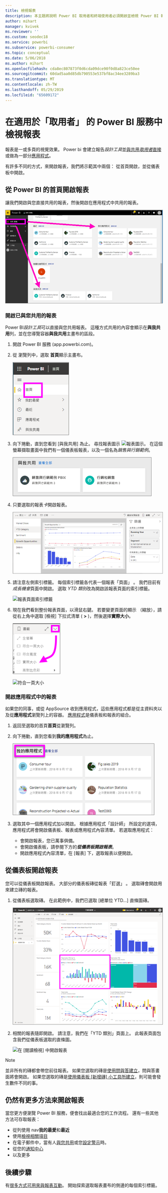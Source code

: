 ```yaml
---
title: 檢視報表
description: 本主題將說明 Power BI 取用者和終端使用者必須開啟並檢視 Power BI 報表。
author: mihart
manager: kvivek
ms.reviewer: ''
ms.custom: seodec18
ms.service: powerbi
ms.subservice: powerbi-consumer
ms.topic: conceptual
ms.date: 5/06/2018
ms.author: mihart
ms.openlocfilehash: cda8ec807873f0d6cda09dce90f0d8a823ce50ee
ms.sourcegitcommit: 60dad5aa0d85db790553e537bf8ac34ee3289ba3
ms.translationtype: MT
ms.contentlocale: zh-TW
ms.lasthandoff: 05/29/2019
ms.locfileid: "65609172"
---
```

# <a name="view-a-report-in-power-bi-service-for-consumers"></a>在適用於「取用者」  的 Power BI 服務中檢視報表
報表是一或多頁的視覺效果。 Power bi 會建立報告*設計工具*並[與共用*取用者*直接](end-user-shared-with-me.md)或做為一部分[應用程式](end-user-apps.md)。 

有許多不同的方式，來開啟報表，我們將示範其中兩個： 從首頁開啟，並從儀表板中開啟。 

<!-- add art-->


## <a name="open-a-report-from-power-bi-home"></a>從 Power BI 的首頁開啟報表
讓我們開啟與您直接共用的報表，然後開啟在應用程式中共用的報表。

   ![首頁](./media/end-user-report-open/power-bi-home.png)

### <a name="open-a-report-that-has-been-shared-with-you"></a>開啟已與您共用的報表
Power BI*設計工具*可以直接與您共用報表。 這種方式共用的內容會顯示在**與我共用**列，並在您導覽容器**與我共用**主畫布的區段。

1. 開啟 Power BI 服務 (app.powerbi.com)。

2. 從 瀏覽列中，選取 **首頁**顯示主畫布。  

   ![主畫布](./media/end-user-report-open/power-bi-select-home-new.png)
   
3. 向下捲動，直到您看到 [與我共用]  為止。 尋找報表圖示 ![報表圖示](./media/end-user-report-open/power-bi-report-icon.png)。 在這個螢幕擷取畫面中我們有一個儀表板報表，以及一個名為*銷售與行銷範例*。 
   
   ![首頁的與我共用區段](./media/end-user-report-open/power-bi-shared-new.png)

4. 只要選取的報表*卡*開啟報表。

   ![報表頁面](./media/end-user-report-open/power-bi-filter-pane.png)

5. 請注意左側索引標籤。  每個索引標籤各代表一個報表「頁面」  。 我們目前有*成長機會*頁面中開啟。 選取  *YTD 類別*改為開啟該報表頁面的索引標籤。 

   ![報表頁面索引標籤](./media/end-user-report-open/power-bi-tab-new.png)

6. 現在我們看到整份報表頁面，以滑鼠右鍵。 若要變更頁面的顯示 （縮放），請從右上角中選取 [檢視] 下拉式清單 ( **>** )，然後選擇**實際大小**。

   ![變更縮放](./media/end-user-report-open/power-bi-fit-new.png)

   ![符合一頁大小](./media/end-user-report-open/power-bi-actual-size.png)

### <a name="open-a-report-that-is-part-of-an-app"></a>開啟應用程式中的報表
如果您的同事，或從 AppSource 收到應用程式，這些應用程式都是從主資料夾以及從**應用程式**瀏覽列上的容器。 [應用程式](end-user-apps.md)是儀表板和報表的組合。

1. 返回至選取的首頁**首頁**從瀏覽列。

7. 向下捲動，直到您看到**我的應用程式**為止。

   ![首頁](./media/end-user-report-open/power-bi-my-apps.png)

8. 選取其中一個應用程式加以開啟。 根據應用程式「設計師」  所設定的選項，應用程式將會開啟儀表板、報表或應用程式內容清單。 若選取應用程式：
    - 會開啟報表，您已萬事俱備。
    - 會開啟儀表板，請參閱下方的***從儀表板開啟報表***。
    - 開啟應用程式內容清單，在 [報表]  下，選取報表以便開啟。


## <a name="open-a-report-from-a-dashboard"></a>從儀表板開啟報表
您可以從儀表板開啟報表。 大部分的儀表板磚從報表「釘選」  。 選取磚會開啟用來建立磚的報表。 

1. 從儀表板選取磚。 在此範例中，我們已選取 [總單位 YTD...] 直條圖磚。

    ![已選取磚的儀表板](./media/end-user-report-open/power-bi-dashboard-new.png)

2.  相關的報表隨即開啟。 請注意，我們在「YTD 類別」頁面上。 此報表頁面包含我們從儀表板選取的直條圖。

    ![在 [閱讀檢視] 中開啟報表](./media/end-user-report-open/power-bi-report-newer.png)

> [!NOTE]
> 並非所有的磚都會帶您前往報表。 如果您選取的磚是[使用問與答建立](end-user-q-and-a.md)，問與答畫面將會開啟。 如果您選取的磚是[使用儀表板 [新增磚]  小工具所建立](../service-dashboard-add-widget.md)，則可能會發生數件不同的事。  


##  <a name="still-more-ways-to-open-a-report"></a>仍然有更多方法來開啟報表
當您更方便瀏覽 Power BI 服務，便會找出最適合您的工作流程。 還有一些其他方法可存取報表：
- 從列使用 nav**我的最愛**和**最近**    
- 使用[檢視相關項目](end-user-related.md)    
- 在電子郵件中，當有人[與您共用](../service-share-reports.md)或您[設定警示](end-user-alerts.md)時。    
- 從您的[通知中心](end-user-notification-center.md)    
- 以及更多

## <a name="next-steps"></a>後續步驟
有[很多方式可用來與報表互動](end-user-reading-view.md)。  開始探索選取報表畫布的側邊的每個索引標籤。

